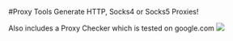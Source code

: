 #Proxy Tools
Generate HTTP, Socks4 or Socks5 Proxies!

Also includes a Proxy Checker which is tested on google.com
![](https://i.imgur.com/s1LmoFE.png)
